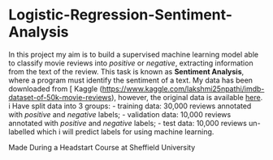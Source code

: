 # Logistic-Regression-Sentiment-Analysis
In this project my aim is to build a supervised machine learning model able to classify movie reviews into *positive* or *negative*, extracting information from the text of the review. This task is known as **Sentiment Analysis**, where a program must identify the sentiment of a text. My data has been downloaded from [ Kaggle (https://www.kaggle.com/lakshmi25npathi/imdb-dataset-of-50k-movie-reviews), however, the original data is available [here](http://ai.stanford.edu/~amaas/data/sentiment/).   i Have split data into 3 groups: - training data: 30,000 reviews annotated with *positive* and *negative* labels; - validation data: 10,000 reviews annotated with *positive* and *negative* labels; - test data: 10,000 reviews un-labelled which i will predict labels for using machine learning.

Made During a Headstart Course at Sheffield University 
